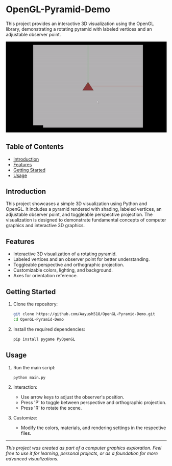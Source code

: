 
# OpenGL-Pyramid-Demo

This project provides an interactive 3D visualization using the OpenGL library, demonstrating a rotating pyramid with labeled vertices and an adjustable observer point.

![Project Demo](demo.gif)

## Table of Contents

- [Introduction](#introduction)
- [Features](#features)
- [Getting Started](#getting-started)
- [Usage](#usage)

## Introduction

This project showcases a simple 3D visualization using Python and OpenGL. It includes a pyramid rendered with shading, labeled vertices, an adjustable observer point, and toggleable perspective projection. The visualization is designed to demonstrate fundamental concepts of computer graphics and interactive 3D graphics.

## Features

- Interactive 3D visualization of a rotating pyramid.
- Labeled vertices and an observer point for better understanding.
- Toggleable perspective and orthographic projection.
- Customizable colors, lighting, and background.
- Axes for orientation reference.

## Getting Started

1. Clone the repository:

   ```sh
   git clone https://github.com/Aayush518/OpenGL-Pyramid-Demo.git
   cd OpenGL-Pyramid-Demo
   ```

2. Install the required dependencies:

   ```sh
   pip install pygame PyOpenGL
   ```

## Usage

1. Run the main script:

   ```sh
   python main.py
   ```

2. Interaction:

   - Use arrow keys to adjust the observer's position.
   - Press 'P' to toggle between perspective and orthographic projection.
   - Press 'R' to rotate the scene.

3. Customize:

   - Modify the colors, materials, and rendering settings in the respective files.

---

_This project was created as part of a computer graphics exploration. Feel free to use it for learning, personal projects, or as a foundation for more advanced visualizations._
```
